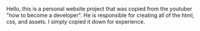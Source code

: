 Hello, this is a personal website project that was copied from the youtuber "how to become a developer".
He is responsible for creating all of the html, css, and assets. I simply copied it down for experience.
